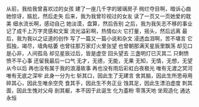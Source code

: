 从前，我给我曾喜欢过的女孩
建了一座几千字的玻璃房子
绚烂夺目啊，暗诉心曲
她惊讶，尴尬，然后走失
后来，我为我曾珍视过的女友
读了一页又一页她爱的耽美
细水流长啊，感动自己
她淡漠，盘算，然后告别
之后，我为我矢志不移的事业
记了成千上万字灵感和文案
流光溢彩啊，热情似火
它打量，摇头，然后远离
最后，我为我以之证道的创作
写了一篇又一篇小说和杂文
浸透血泪啊，苦不堪言
它孤独，竭尽，墙角枯萎
也曾往那万家灯火里张望
也曾朝那满天星辰里飘荡
却见口是心非，人间孤岛
却见星辰过后，皆是虚空
回头望去
三盏明灯已灭其二
只剩愤愤不平心事
还留我最后一口气
无才，无德，无能，无果
无知，无情，无想，无望
从今以后
再也没有属于我的浪漫故事
再也没有雨后彩虹白夜极光
唯有无渡之冥河
唯有无底之深牢
此身一分为七
斩其口，因此生了无建言
舍其脑，因此生所思毋用
碎其心，因此生唯余空壳
食其手，因此生不务正业
蚀其足，因此生漂泊虚度
刺其面，因此生愧对父母
剖其躯，本不因于此诞生
化为齑粉
零落天地
坐观造化
通达永恒
<!-- ##{"timestamp":1684929454}## -->
